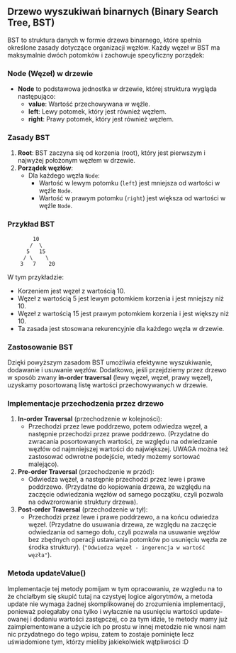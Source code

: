 ## Drzewo wyszukiwań binarnych (Binary Search Tree, BST)

BST to struktura danych w formie drzewa binarnego, które spełnia określone zasady dotyczące organizacji węzłów. Każdy węzeł w BST ma maksymalnie dwóch potomków i zachowuje specyficzny porządek:

### Node (Węzeł) w drzewie
- **Node** to podstawowa jednostka w drzewie, której struktura wygląda następująco:
  - **value**: Wartość przechowywana w węźle.
  - **left**: Lewy potomek, który jest również węzłem.
  - **right**: Prawy potomek, który jest również węzłem.

### Zasady BST
1. **Root**: BST zaczyna się od korzenia (root), który jest pierwszym i najwyżej położonym węzłem w drzewie.
2. **Porządek węzłów**:
   - Dla każdego węzła `Node`:
     - Wartość w lewym potomku (`left`) jest mniejsza od wartości w węźle `Node`.
     - Wartość w prawym potomku (`right`) jest większa od wartości w węźle `Node`.

### Przykład BST
```
        10
       /  \
      5   15
     / \    \
    3   7    20
```
W tym przykładzie:
- Korzeniem jest węzeł z wartością 10.
- Węzeł z wartością 5 jest lewym potomkiem korzenia i jest mniejszy niż 10.
- Węzeł z wartością 15 jest prawym potomkiem korzenia i jest większy niż 10.
- Ta zasada jest stosowana rekurencyjnie dla każdego węzła w drzewie.

### Zastosowanie BST
Dzięki powyższym zasadom BST umożliwia efektywne wyszukiwanie, dodawanie i usuwanie węzłów. Dodatkowo, jeśli przejdziemy przez drzewo w sposób zwany **in-order traversal** (lewy węzeł, węzeł, prawy węzeł), uzyskamy posortowaną listę wartości przechowywanych w drzewie.

### Implementacje przechodzenia przez drzewo
1. **In-order Traversal** (przechodzenie w kolejności):
   - Przechodzi przez lewe poddrzewo, potem odwiedza węzeł, a następnie przechodzi przez prawe poddrzewo. (Przydatne do zwracania posortowanych wartości, ze względu na odwiedzanie węzłów od najmniejszej wartości do największej. UWAGA można też zastosować odwrotne podejście, wtedy możemy sortować malejąco).
2. **Pre-order Traversal** (przechodzenie w przód):
   - Odwiedza węzeł, a następnie przechodzi przez lewe i prawe poddrzewo. (Przydatne do kopiowania drzewa, ze względu na zaczęcie odwiedzania węzłów od samego początku, czyli pozwala na odwzrorowanie struktury drzewa).
3. **Post-order Traversal** (przechodzenie w tył):
   - Przechodzi przez lewe i prawe poddrzewo, a na końcu odwiedza węzeł. (Przydatne do usuwania drzewa, ze względu na zaczęcie odwiedzania od samego dołu, czyli pozwala na usuwanie węzłów bez zbędnych operacji ustawiania potomków po usunięciu węzła ze środka struktury).
(`"Odwiedza węzeł - ingerencja w wartość węzła"`).

### Metoda updateValue()

Implementacje tej metody pomijam w tym opracowaniu, ze wzgledu na to że chciałbym się skupić tutaj na czystyej logice algorytmów, a metoda update nie wymaga żadnej skomplikowanej do zrozumienia implementacji, ponieważ polegałaby ona tylko i wyłacznie na usunięciu wartości update-owanej i dodaniu wartości zastępczej, co za tym idzie, te metody mamy już zaimplementowane a użycie ich po prostu w innej metodzie nie wnosi nam nic przydatnego do tego wpisu, zatem to zostaje pominięte lecz uświadomione tym, którzy mieliby jakiekolwiek wątpliwości :D 
